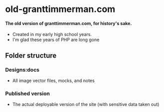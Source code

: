 old-granttimmerman.com
======================

#### The old version of granttimmerman.com, for history's sake.
 - Created in my early high school years.
 - I'm glad these years of PHP are long gone

## Folder structure

### Designs:docs
 - All image vector files, mocks, and notes

### Published version
 - The actual deployable version of the site (with sensitive data taken out)
